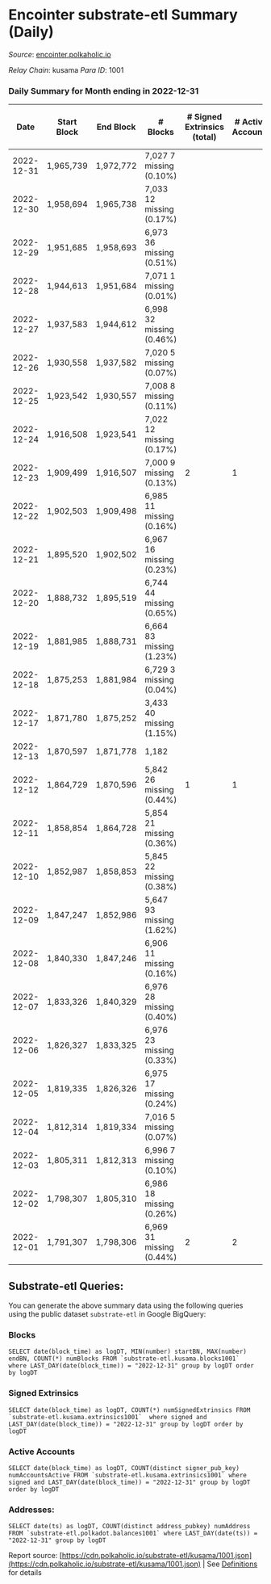 # Encointer substrate-etl Summary (Daily)

_Source_: [encointer.polkaholic.io](https://encointer.polkaholic.io)

*Relay Chain*: kusama
*Para ID*: 1001



### Daily Summary for Month ending in 2022-12-31


| Date | Start Block | End Block | # Blocks | # Signed Extrinsics (total) | # Active Accounts | # Passive | # New | # Addresses with Balances | # Events | # Transfers | # XCM Transfers In | # XCM Transfers Out |
| ---- | ----------- | --------- | -------- | --------------------------- | ----------------- | --------- | ----- | ------------------------- | -------- | ----------- | ------------------ | ------------------- |
| 2022-12-31 | 1,965,739 | 1,972,772 | 7,027 7 missing (0.10%) |  |  |  |  | 863 | 14,057 |   |   |   |
| 2022-12-30 | 1,958,694 | 1,965,738 | 7,033 12 missing (0.17%) |  |  |  |  | 863 | 14,066 |   |   |   |
| 2022-12-29 | 1,951,685 | 1,958,693 | 6,973 36 missing (0.51%) |  |  |  |  | 863 | 13,947 |   |   |   |
| 2022-12-28 | 1,944,613 | 1,951,684 | 7,071 1 missing (0.01%) |  |  |  |  | 862 | 14,145 |   |   |   |
| 2022-12-27 | 1,937,583 | 1,944,612 | 6,998 32 missing (0.46%) |  |  |  |  | 862 | 13,999 |   |   |   |
| 2022-12-26 | 1,930,558 | 1,937,582 | 7,020 5 missing (0.07%) |  |  |  |  | 862 | 14,040 |   |   |   |
| 2022-12-25 | 1,923,542 | 1,930,557 | 7,008 8 missing (0.11%) |  |  |  |  | 862 | 14,016 |   |   |   |
| 2022-12-24 | 1,916,508 | 1,923,541 | 7,022 12 missing (0.17%) |  |  |  |  | 859 | 14,044 |   |   |   |
| 2022-12-23 | 1,909,499 | 1,916,507 | 7,000 9 missing (0.13%) | 2 | 1 |  |  | 859 | 14,008 | 1 ($12.61) |   |   |
| 2022-12-22 | 1,902,503 | 1,909,498 | 6,985 11 missing (0.16%) |  |  |  |  | 858 | 13,974 |   |   |   |
| 2022-12-21 | 1,895,520 | 1,902,502 | 6,967 16 missing (0.23%) |  |  |  |  | 858 | 13,940 |   |   |   |
| 2022-12-20 | 1,888,732 | 1,895,519 | 6,744 44 missing (0.65%) |  |  |  |  | 858 | 13,488 |   |   |   |
| 2022-12-19 | 1,881,985 | 1,888,731 | 6,664 83 missing (1.23%) |  |  |  |  | 855 | 13,329 |   |   |   |
| 2022-12-18 | 1,875,253 | 1,881,984 | 6,729 3 missing (0.04%) |  |  |  |  | 853 | 13,461 |   |   |   |
| 2022-12-17 | 1,871,780 | 1,875,252 | 3,433 40 missing (1.15%) |  |  |  |  | 852 | 6,866 |   |   |   |
| 2022-12-13 | 1,870,597 | 1,871,778 | 1,182  |  |  |  |  | 846 | 2,364 |   |   |   |
| 2022-12-12 | 1,864,729 | 1,870,596 | 5,842 26 missing (0.44%) | 1 | 1 |  |  | 846 | 11,698 |   | 2 ($5.74) | 1 ($4.60) |
| 2022-12-11 | 1,858,854 | 1,864,728 | 5,854 21 missing (0.36%) |  |  |  |  |  | 11,711 |   |   |   |
| 2022-12-10 | 1,852,987 | 1,858,853 | 5,845 22 missing (0.38%) |  |  |  |  | 843 | 11,693 |   |   |   |
| 2022-12-09 | 1,847,247 | 1,852,986 | 5,647 93 missing (1.62%) |  |  |  |  |  | 11,295 |   |   |   |
| 2022-12-08 | 1,840,330 | 1,847,246 | 6,906 11 missing (0.16%) |  |  |  |  | 842 | 13,815 |   |   |   |
| 2022-12-07 | 1,833,326 | 1,840,329 | 6,976 28 missing (0.40%) |  |  |  |  | 840 | 13,952 |   |   |   |
| 2022-12-06 | 1,826,327 | 1,833,325 | 6,976 23 missing (0.33%) |  |  |  |  | 837 | 13,952 |   |   |   |
| 2022-12-05 | 1,819,335 | 1,826,326 | 6,975 17 missing (0.24%) |  |  |  |  | 835 | 13,950 |   |   |   |
| 2022-12-04 | 1,812,314 | 1,819,334 | 7,016 5 missing (0.07%) |  |  |  |  | 832 | 14,035 |   |   |   |
| 2022-12-03 | 1,805,311 | 1,812,313 | 6,996 7 missing (0.10%) |  |  |  |  | 832 | 13,992 |   |   |   |
| 2022-12-02 | 1,798,307 | 1,805,310 | 6,986 18 missing (0.26%) |  |  |  |  | 831 | 13,972 |   |   |   |
| 2022-12-01 | 1,791,307 | 1,798,306 | 6,969 31 missing (0.44%) | 2 | 2 |  |  | 829 | 13,948 |   |   | 1 ($3.03) |

## Substrate-etl Queries:
You can generate the above summary data using the following queries using the public dataset `substrate-etl` in Google BigQuery:


### Blocks
```
SELECT date(block_time) as logDT, MIN(number) startBN, MAX(number) endBN, COUNT(*) numBlocks FROM `substrate-etl.kusama.blocks1001`  where LAST_DAY(date(block_time)) = "2022-12-31" group by logDT order by logDT
```


### Signed Extrinsics
```
SELECT date(block_time) as logDT, COUNT(*) numSignedExtrinsics FROM `substrate-etl.kusama.extrinsics1001`  where signed and LAST_DAY(date(block_time)) = "2022-12-31" group by logDT order by logDT
```


### Active Accounts
```
SELECT date(block_time) as logDT, COUNT(distinct signer_pub_key) numAccountsActive FROM `substrate-etl.kusama.extrinsics1001` where signed and LAST_DAY(date(block_time)) = "2022-12-31" group by logDT order by logDT
```


### Addresses:
```
SELECT date(ts) as logDT, COUNT(distinct address_pubkey) numAddress FROM `substrate-etl.polkadot.balances1001` where LAST_DAY(date(ts)) = "2022-12-31" group by logDT
```



Report source: [https://cdn.polkaholic.io/substrate-etl/kusama/1001.json](https://cdn.polkaholic.io/substrate-etl/kusama/1001.json) | See [Definitions](/DEFINITIONS.md) for details
